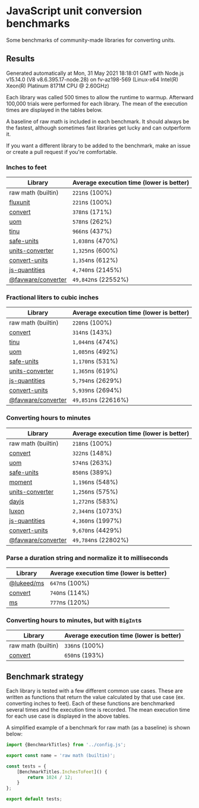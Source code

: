 # JavaScript unit conversion benchmarks

Some benchmarks of community-made libraries for converting units.

## Results

<!-- beginblock(results) -->

Generated automatically at Mon, 31 May 2021 18:18:01 GMT with Node.js v15.14.0 (V8 v8.6.395.17-node.28) on fv-az198-569 (Linux-x64 Intel(R) Xeon(R) Platinum 8171M CPU @ 2.60GHz)

Each library was called 500 times to allow the runtime to warmup.
Afterward 100,000 trials were performed for each library.
The mean of the execution times are displayed in the tables below.

A baseline of raw math is included in each benchmark.
It should always be the fastest, although sometimes fast libraries get lucky and can outperform it.

If you want a different library to be added to the benchmark, make an issue or create a pull request if you're comfortable.

### Inches to feet

| Library                                                            | Average execution time (lower is better) |
| ------------------------------------------------------------------ | ---------------------------------------- |
| raw math (builtin)                                                 | `221`ns (100%)                           |
| [fluxunit](https://npmjs.com/package/fluxunit)                     | `221`ns (100%)                           |
| [convert](https://npmjs.com/package/convert)                       | `378`ns (171%)                           |
| [uom](https://npmjs.com/package/uom)                               | `578`ns (262%)                           |
| [tinu](https://npmjs.com/package/tinu)                             | `966`ns (437%)                           |
| [safe-units](https://npmjs.com/package/safe-units)                 | `1,038`ns (470%)                         |
| [units-converter](https://npmjs.com/package/units-converter)       | `1,325`ns (600%)                         |
| [convert-units](https://npmjs.com/package/convert-units)           | `1,354`ns (612%)                         |
| [js-quantities](https://npmjs.com/package/js-quantities)           | `4,740`ns (2145%)                        |
| [@favware/converter](https://npmjs.com/package/@favware/converter) | `49,842`ns (22552%)                      |

### Fractional liters to cubic inches

| Library                                                            | Average execution time (lower is better) |
| ------------------------------------------------------------------ | ---------------------------------------- |
| raw math (builtin)                                                 | `220`ns (100%)                           |
| [convert](https://npmjs.com/package/convert)                       | `314`ns (143%)                           |
| [tinu](https://npmjs.com/package/tinu)                             | `1,044`ns (474%)                         |
| [uom](https://npmjs.com/package/uom)                               | `1,085`ns (492%)                         |
| [safe-units](https://npmjs.com/package/safe-units)                 | `1,170`ns (531%)                         |
| [units-converter](https://npmjs.com/package/units-converter)       | `1,365`ns (619%)                         |
| [js-quantities](https://npmjs.com/package/js-quantities)           | `5,794`ns (2629%)                        |
| [convert-units](https://npmjs.com/package/convert-units)           | `5,939`ns (2694%)                        |
| [@favware/converter](https://npmjs.com/package/@favware/converter) | `49,851`ns (22616%)                      |

### Converting hours to minutes

| Library                                                            | Average execution time (lower is better) |
| ------------------------------------------------------------------ | ---------------------------------------- |
| raw math (builtin)                                                 | `218`ns (100%)                           |
| [convert](https://npmjs.com/package/convert)                       | `322`ns (148%)                           |
| [uom](https://npmjs.com/package/uom)                               | `574`ns (263%)                           |
| [safe-units](https://npmjs.com/package/safe-units)                 | `850`ns (389%)                           |
| [moment](https://npmjs.com/package/moment)                         | `1,196`ns (548%)                         |
| [units-converter](https://npmjs.com/package/units-converter)       | `1,256`ns (575%)                         |
| [dayjs](https://npmjs.com/package/dayjs)                           | `1,272`ns (583%)                         |
| [luxon](https://npmjs.com/package/luxon)                           | `2,344`ns (1073%)                        |
| [js-quantities](https://npmjs.com/package/js-quantities)           | `4,360`ns (1997%)                        |
| [convert-units](https://npmjs.com/package/convert-units)           | `9,670`ns (4429%)                        |
| [@favware/converter](https://npmjs.com/package/@favware/converter) | `49,784`ns (22802%)                      |

### Parse a duration string and normalize it to milliseconds

| Library                                            | Average execution time (lower is better) |
| -------------------------------------------------- | ---------------------------------------- |
| [@lukeed/ms](https://npmjs.com/package/@lukeed/ms) | `647`ns (100%)                           |
| [convert](https://npmjs.com/package/convert)       | `740`ns (114%)                           |
| [ms](https://npmjs.com/package/ms)                 | `777`ns (120%)                           |

### Converting hours to minutes, but with `BigInt`s

| Library                                      | Average execution time (lower is better) |
| -------------------------------------------- | ---------------------------------------- |
| raw math (builtin)                           | `336`ns (100%)                           |
| [convert](https://npmjs.com/package/convert) | `650`ns (193%)                           |

<!-- endblock(results) -->

## Benchmark strategy

Each library is tested with a few different common use cases.
These are written as functions that return the value calculated by that use case (ex. converting inches to feet).
Each of these functions are benchmarked several times and the execution time is recorded.
The mean execution time for each use case is displayed in the above tables.

A simplified example of a benchmark for raw math (as a baseline) is shown below:

```js
import {BenchmarkTitles} from '../config.js';

export const name = 'raw math (builtin)';

const tests = {
	[BenchmarkTitles.InchesToFeet]() {
		return 1024 / 12;
	}
};

export default tests;
```
